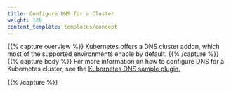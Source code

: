 ```yaml
---
title: Configure DNS for a Cluster
weight: 120
content_template: templates/concept
---
```


{{% capture overview %}}
Kubernetes offers a DNS cluster addon, which most of the supported environments enable by default. 
{{% /capture %}}
{{% capture body %}}
For more information on how to configure DNS for a Kubernetes cluster, see the [Kubernetes DNS sample plugin.](https://github.com/kubernetes/kubernetes/tree/release-1.5/examples/cluster-dns)

{{% /capture %}}
